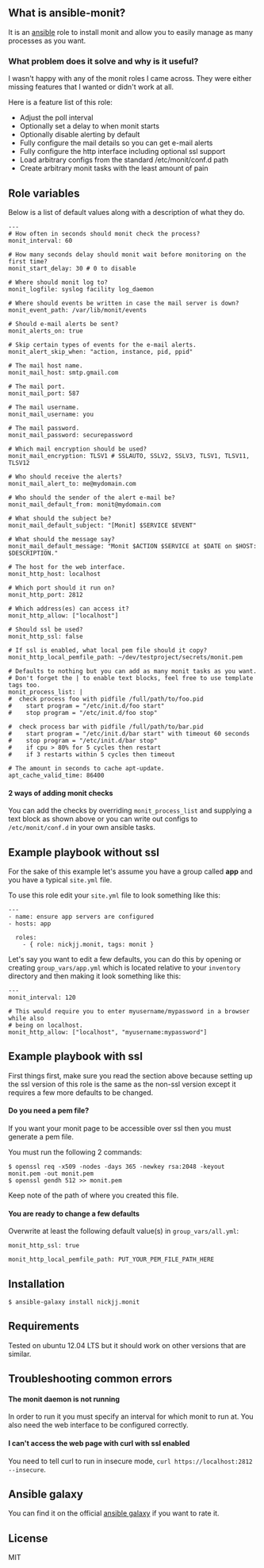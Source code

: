 ## What is ansible-monit?

It is an [ansible](http://www.ansible.com/home) role to install monit and allow you to easily manage as many processes as you want.

### What problem does it solve and why is it useful?

I wasn't happy with any of the monit roles I came across. They were either missing features that I wanted or didn't work at all.

Here is a feature list of this role:

- Adjust the poll interval
- Optionally set a delay to when monit starts
- Optionally disable alerting by default
- Fully configure the mail details so you can get e-mail alerts
- Fully configure the http interface including optional ssl support
- Load arbitrary configs from the standard /etc/monit/conf.d path
- Create arbitrary monit tasks with the least amount of pain

## Role variables

Below is a list of default values along with a description of what they do.

```
---
# How often in seconds should monit check the process?
monit_interval: 60

# How many seconds delay should monit wait before monitoring on the first time?
monit_start_delay: 30 # 0 to disable

# Where should monit log to?
monit_logfile: syslog facility log_daemon

# Where should events be written in case the mail server is down?
monit_event_path: /var/lib/monit/events

# Should e-mail alerts be sent?
monit_alerts_on: true

# Skip certain types of events for the e-mail alerts.
monit_alert_skip_when: "action, instance, pid, ppid"

# The mail host name.
monit_mail_host: smtp.gmail.com

# The mail port.
monit_mail_port: 587

# The mail username.
monit_mail_username: you

# The mail password.
monit_mail_password: securepassword

# Which mail encryption should be used?
monit_mail_encryption: TLSV1 # SSLAUTO, SSLV2, SSLV3, TLSV1, TLSV11, TLSV12

# Who should receive the alerts?
monit_mail_alert_to: me@mydomain.com

# Who should the sender of the alert e-mail be?
monit_mail_default_from: monit@mydomain.com

# What should the subject be?
monit_mail_default_subject: "[Monit] $SERVICE $EVENT"

# What should the message say?
monit_mail_default_message: "Monit $ACTION $SERVICE at $DATE on $HOST: $DESCRIPTION."

# The host for the web interface.
monit_http_host: localhost

# Which port should it run on?
monit_http_port: 2812

# Which address(es) can access it?
monit_http_allow: ["localhost"]

# Should ssl be used?
monit_http_ssl: false

# If ssl is enabled, what local pem file should it copy?
monit_http_local_pemfile_path: ~/dev/testproject/secrets/monit.pem

# Defaults to nothing but you can add as many monit tasks as you want.
# Don't forget the | to enable text blocks, feel free to use template tags too.
monit_process_list: |
#  check process foo with pidfile /full/path/to/foo.pid
#    start program = "/etc/init.d/foo start"
#    stop program = "/etc/init.d/foo stop"

#  check process bar with pidfile /full/path/to/bar.pid
#    start program = "/etc/init.d/bar start" with timeout 60 seconds
#    stop program = "/etc/init.d/bar stop"
#    if cpu > 80% for 5 cycles then restart
#    if 3 restarts within 5 cycles then timeout

# The amount in seconds to cache apt-update.
apt_cache_valid_time: 86400
```

#### 2 ways of adding monit checks

You can add the checks by overriding `monit_process_list` and supplying a text block as shown above or you can write out configs to `/etc/monit/conf.d` in your own ansible tasks.

## Example playbook without ssl

For the sake of this example let's assume you have a group called **app** and you have a typical `site.yml` file.

To use this role edit your `site.yml` file to look something like this:

```
---
- name: ensure app servers are configured
- hosts: app

  roles:
    - { role: nickjj.monit, tags: monit }
```

Let's say you want to edit a few defaults, you can do this by opening or creating `group_vars/app.yml` which is located relative to your `inventory` directory and then making it look something like this:

```
---
monit_interval: 120

# This would require you to enter myusername/mypassword in a browser while also
# being on localhost.
monit_http_allow: ["localhost", "myusername:mypassword"]
```

## Example playbook with ssl

First things first, make sure you read the section above because setting up the ssl version of this role is the same as the non-ssl version except it requires a few more defaults to be changed.

#### Do you need a pem file?

If you want your monit page to be accessible over ssl then you must generate a pem file.

You must run the following 2 commands:

`$ openssl req -x509 -nodes -days 365 -newkey rsa:2048 -keyout monit.pem -out monit.pem`  
`$ openssl gendh 512 >> monit.pem`

Keep note of the path of where you created this file.

#### You are ready to change a few defaults

Overwrite at least the following default value(s) in `group_vars/all.yml`:

```
monit_http_ssl: true

monit_http_local_pemfile_path: PUT_YOUR_PEM_FILE_PATH_HERE
```

## Installation

`$ ansible-galaxy install nickjj.monit`

## Requirements

Tested on ubuntu 12.04 LTS but it should work on other versions that are similar.

## Troubleshooting common errors

#### The monit daemon is not running
In order to run it you must specify an interval for which monit to run at. You also need the web interface to be configured correctly.

#### I can't access the web page with curl with ssl enabled
You need to tell curl to run in insecure mode, `curl https://localhost:2812 --insecure`.

## Ansible galaxy

You can find it on the official [ansible galaxy](https://galaxy.ansible.com/list#/roles/949) if you want to rate it.

## License

MIT